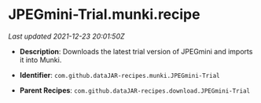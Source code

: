 # JPEGmini-Trial.munki.recipe

_Last updated 2021-12-23 20:01:50Z_

- **Description**: Downloads the latest trial version of JPEGmini and imports it into Munki.

- **Identifier**: `com.github.dataJAR-recipes.munki.JPEGmini-Trial`

- **Parent Recipes**: `com.github.dataJAR-recipes.download.JPEGmini-Trial`
